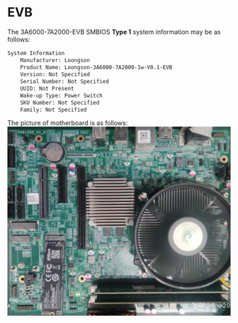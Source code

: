 # EVB

The 3A6000-7A2000-EVB SMBIOS **Type 1** system information may be as follows:
```
System Information
	Manufacturer: Loongson
	Product Name: Loongson-3A6000-7A2000-1w-V0.1-EVB
	Version: Not Specified
	Serial Number: Not Specified
	UUID: Not Present
	Wake-up Type: Power Switch
	SKU Number: Not Specified
	Family: Not Specified
```
The picture of motherboard is as follows:
![image](https://github.com/loongson/Firmware/blob/main/Image/XA61200.jpg)
